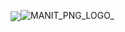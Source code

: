 <img src="https://github.com/user-attachments/assets/a4200ded-0bab-4074-b75b-4a933be268c2" align="center">![MANIT_PNG_LOGO_](https://github.com/user-attachments/assets/a4200ded-0bab-4074-b75b-4a933be268c2)
